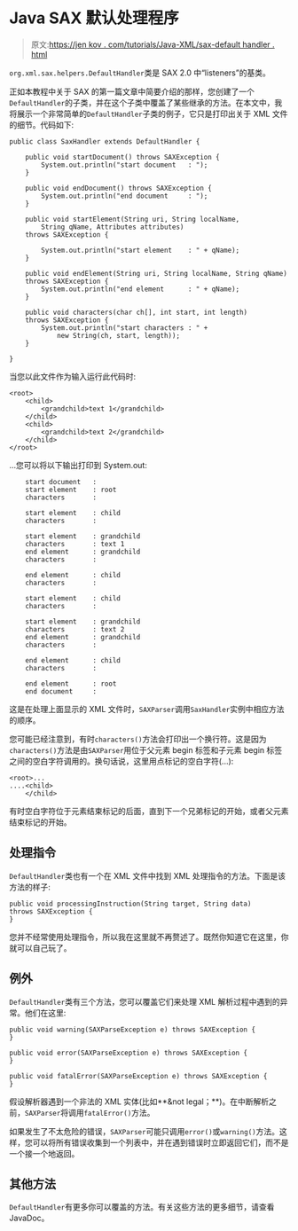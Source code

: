 # Java SAX 默认处理程序

> 原文:[https://jen kov . com/tutorials/Java-XML/sax-default handler . html](https://jenkov.com/tutorials/java-xml/sax-defaulthandler.html)

`org.xml.sax.helpers.DefaultHandler`类是 SAX 2.0 中“listeners”的基类。

正如本教程中关于 SAX 的第一篇文章中简要介绍的那样，您创建了一个`DefaultHandler`的子类，并在这个子类中覆盖了某些继承的方法。在本文中，我将展示一个非常简单的`DefaultHandler`子类的例子，它只是打印出关于 XML 文件的细节。代码如下:

```
public class SaxHandler extends DefaultHandler {

    public void startDocument() throws SAXException {
        System.out.println("start document   : ");
    }

    public void endDocument() throws SAXException {
        System.out.println("end document     : ");
    }

    public void startElement(String uri, String localName,
        String qName, Attributes attributes)
    throws SAXException {

        System.out.println("start element    : " + qName);
    }

    public void endElement(String uri, String localName, String qName)
    throws SAXException {
        System.out.println("end element      : " + qName);
    }

    public void characters(char ch[], int start, int length)
    throws SAXException {
        System.out.println("start characters : " +
            new String(ch, start, length));
    }

}

```

当您以此文件作为输入运行此代码时:

```
<root>
    <child>
        <grandchild>text 1</grandchild>
    </child>
    <child>
        <grandchild>text 2</grandchild>
    </child>
</root>

```

...您可以将以下输出打印到 System.out:

```
    start document   :
    start element    : root
    characters       :

    start element    : child
    characters       :

    start element    : grandchild
    characters       : text 1
    end element      : grandchild
    characters       :

    end element      : child
    characters       :

    start element    : child
    characters       :

    start element    : grandchild
    characters       : text 2
    end element      : grandchild
    characters       :

    end element      : child
    characters       :

    end element      : root
    end document     :

```

这是在处理上面显示的 XML 文件时，`SAXParser`调用`SaxHandler`实例中相应方法的顺序。

您可能已经注意到，有时`characters()`方法会打印出一个换行符。这是因为`characters()`方法是由`SAXParser`用位于父元素 begin 标签和子元素 begin 标签之间的空白字符调用的。换句话说，这里用点标记的空白字符(...):

```
<root>...
....<child>
    </child>

```

有时空白字符位于元素结束标记的后面，直到下一个兄弟标记的开始，或者父元素结束标记的开始。

## 处理指令

`DefaultHandler`类也有一个在 XML 文件中找到 XML 处理指令的方法。下面是该方法的样子:

```
public void processingInstruction(String target, String data)
throws SAXException {
}

```

您并不经常使用处理指令，所以我在这里就不再赘述了。既然你知道它在这里，你就可以自己玩了。

## 例外

`DefaultHandler`类有三个方法，您可以覆盖它们来处理 XML 解析过程中遇到的异常。他们在这里:

```
public void warning(SAXParseException e) throws SAXException {
}

public void error(SAXParseException e) throws SAXException {
}

public void fatalError(SAXParseException e) throws SAXException {
}

```

假设解析器遇到一个非法的 XML 实体(比如**&not legal；**)。在中断解析之前，`SAXParser`将调用`fatalError()`方法。

如果发生了不太危险的错误，`SAXParser`可能只调用`error()`或`warning()`方法。这样，您可以将所有错误收集到一个列表中，并在遇到错误时立即返回它们，而不是一个接一个地返回。

## 其他方法

`DefaultHandler`有更多你可以覆盖的方法。有关这些方法的更多细节，请查看 JavaDoc。